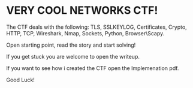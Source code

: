 # VERY COOL NETWORKS CTF!

The CTF deals with the following: 
TLS, SSLKEYLOG, Certificates, Crypto, HTTP, TCP, Wireshark, Nmap, Sockets, Python, Browser\Scapy.

Open starting point, read the story and start solving!

If you get stuck you are welcome to open the writeup.

If you want to see how i created the CTF open the Implemenation pdf.

Good Luck!

